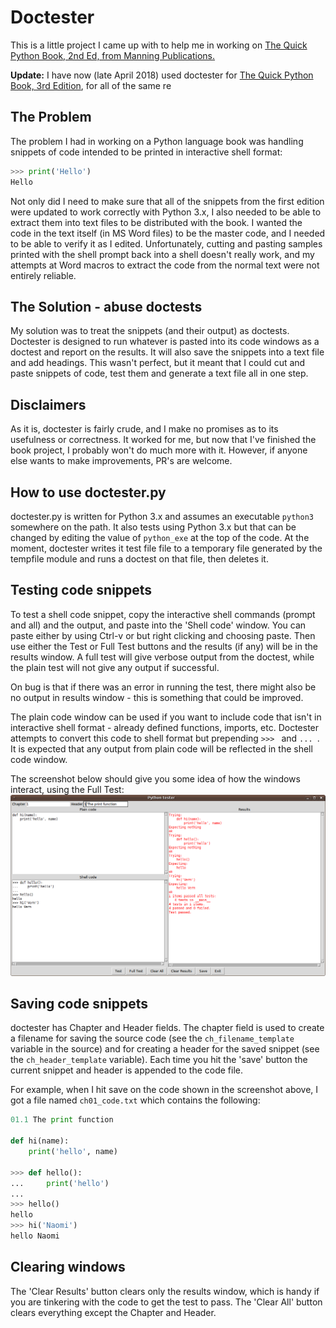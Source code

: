 Doctester
=========

This is a little project I came up with to help me in working on [The Quick Python Book, 2nd Ed, from Manning Publications.](http://www.manning.com/ceder)

**Update:** I have now (late April 2018) used doctester for [The Quick Python Book, 3rd Edition](https://www.manning.com/books/the-quick-python-book-third-edition), for all of the same re

The Problem
-----------

 The problem I had in working on a Python language book was handling snippets of code intended to be printed in interactive shell format:

```python
>>> print('Hello')
Hello
```

Not only did I need to make sure that all of the snippets from the first edition were updated to work correctly with Python 3.x, I also needed to be able to extract them into text files to be distributed with the book.  I wanted the code in the text itself (in MS Word files) to be the master code, and I needed to be able to verify it as I edited. Unfortunately, cutting and pasting samples printed with the shell prompt back into a shell doesn't really work, and my attempts at Word macros to extract the code from the normal text were not entirely reliable.

The Solution - abuse doctests
-----------------------------

My solution was to treat the snippets (and their output) as doctests. Doctester is designed to run whatever is pasted into its code windows as a doctest and report on the results. It will also save the snippets into a text file and add headings. This wasn't perfect, but it meant that I could cut and paste snippets of code, test them and generate a text file all in one step. 

Disclaimers
-----------

As it is, doctester is fairly crude, and I make no promises as to its usefulness or correctness. It worked for me, but now that I've finished the book project, I probably won't do much more with it. However, if anyone else wants to make improvements, PR's are welcome.

How to use doctester.py
-------------------

doctester.py is written for Python 3.x and assumes an executable `python3` somewhere on the path. It also tests using Python 3.x but that can be changed by editing the value of `python_exe` at the top of the code. At the moment, doctester writes it test file file to a temporary file generated by the tempfile module and runs a doctest on that file, then deletes it. 


Testing code snippets
-------

To test a shell code snippet, copy the interactive shell commands (prompt and all) and the output, and paste into the 'Shell code' window. You can paste either by using Ctrl-v or but right clicking and choosing paste. Then use either the Test or Full Test buttons and the results (if any) will be in the results window. A full test will give verbose output from the doctest, while the plain test will not give any output if successful.

On bug is that if there was an error in running the test, there might also be no output in results window - this is something that could be improved. 

The plain code window can be used if you want to include code that isn't in interactive shell format - already defined functions, imports, etc. Doctester attempts to convert this code to shell format but prepending `>>> ` and `... `. It is expected that any output from plain code will be reflected in the shell code window.

The screenshot below should give you some idea of how the windows interact, using the Full Test:
![tester screenshot](https://github.com/nceder/doctester/blob/master/Screenshot-Python-tester.png)

Saving code snippets
--------------------

doctester has Chapter and Header fields. The chapter field is used to create a filename for saving the source code (see the `ch_filename_template` variable in the source) and for creating a header for the saved snippet (see the `ch_header_template` variable). Each time you hit the 'save' button the current snippet and header is appended to the code file. 

For example, when I hit save on the code shown in the screenshot above, I got a file named `ch01_code.txt` which contains the following:

```python
01.1 The print function

def hi(name):
    print('hello', name)

>>> def hello():
...     print('hello')
...
>>> hello()
hello
>>> hi('Naomi')
hello Naomi
```

Clearing windows
----------------

The 'Clear Results' button clears only the results window, which is handy if you are tinkering with the code to get the test to pass. The 'Clear All' button clears everything except the Chapter and Header.
